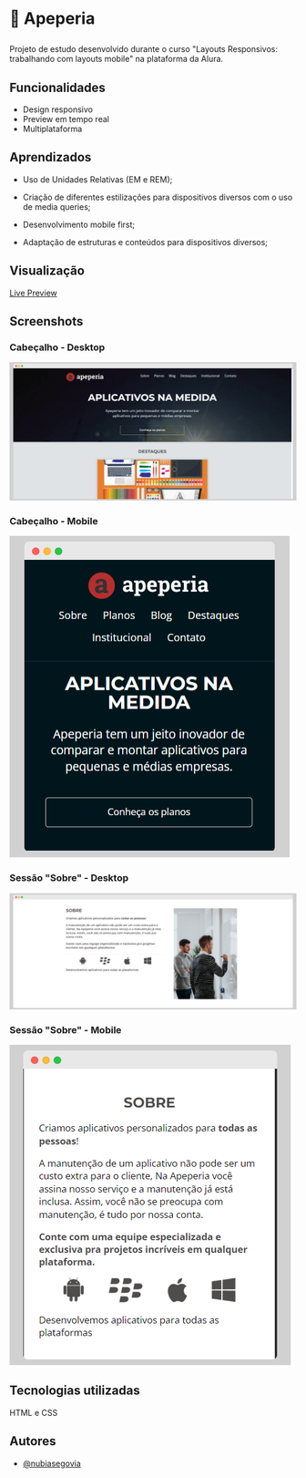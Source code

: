 # 📱 Apeperia </p>

Projeto de estudo desenvolvido durante o curso "Layouts Responsivos: trabalhando com layouts mobile" na plataforma da Alura.

## Funcionalidades

- Design responsivo
- Preview em tempo real
- Multiplataforma

## Aprendizados

- Uso de Unidades Relativas (EM e REM);

- Criação de diferentes estilizações para dispositivos diversos com o uso de media queries;

- Desenvolvimento mobile first;

- Adaptação de estruturas e conteúdos para dispositivos diversos;

## Visualização

[Live Preview](https://nubiasegovia.github.io/apeperia-alura/)

## Screenshots

### Cabeçalho - Desktop

![Header versão desktop](screenshots/desktop-header.png)

### Cabeçalho - Mobile

![Header versão mobile](screenshots/mobile-header.png)

### Sessão "Sobre" - Desktop

![Sessão Sobre versão desktop](screenshots/desktop-sobre.png)

### Sessão "Sobre" - Mobile

![Sessão Sobre versão mobile](screenshots/mobile-sobre.png)

## Tecnologias utilizadas

HTML e CSS

## Autores

- [@nubiasegovia](https://github.com/nubiasegovia)
